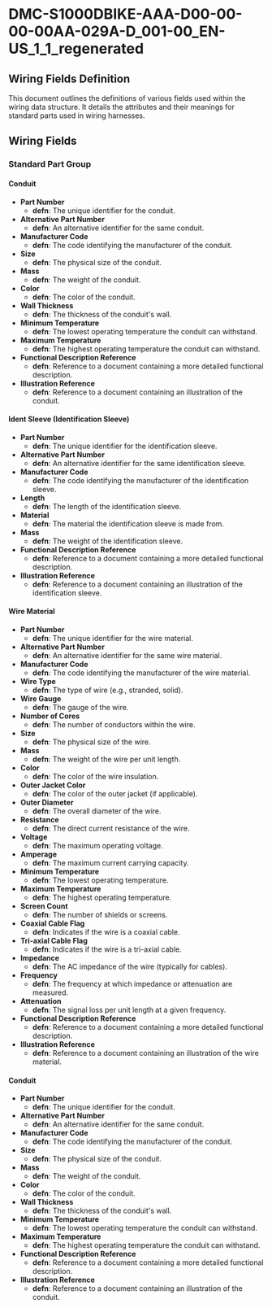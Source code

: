 # DMC-S1000DBIKE-AAA-D00-00-00-00AA-029A-D_001-00_EN-US_1_1_regenerated

## Wiring Fields Definition

This document outlines the definitions of various fields used within the wiring data structure. It details the attributes and their meanings for standard parts used in wiring harnesses.

## Wiring Fields

### Standard Part Group

#### Conduit

*   **Part Number**
    *   **defn**: The unique identifier for the conduit.
*   **Alternative Part Number**
    *   **defn**: An alternative identifier for the same conduit.
*   **Manufacturer Code**
    *   **defn**: The code identifying the manufacturer of the conduit.
*   **Size**
    *   **defn**: The physical size of the conduit.
*   **Mass**
    *   **defn**: The weight of the conduit.
*   **Color**
    *   **defn**: The color of the conduit.
*   **Wall Thickness**
    *   **defn**: The thickness of the conduit's wall.
*   **Minimum Temperature**
    *   **defn**: The lowest operating temperature the conduit can withstand.
*   **Maximum Temperature**
    *   **defn**: The highest operating temperature the conduit can withstand.
*   **Functional Description Reference**
    *   **defn**: Reference to a document containing a more detailed functional description.
*   **Illustration Reference**
    *   **defn**: Reference to a document containing an illustration of the conduit.

#### Ident Sleeve (Identification Sleeve)

*   **Part Number**
    *   **defn**: The unique identifier for the identification sleeve.
*   **Alternative Part Number**
    *   **defn**: An alternative identifier for the same identification sleeve.
*   **Manufacturer Code**
    *   **defn**: The code identifying the manufacturer of the identification sleeve.
*   **Length**
    *   **defn**: The length of the identification sleeve.
*   **Material**
    *   **defn**: The material the identification sleeve is made from.
*   **Mass**
    *   **defn**: The weight of the identification sleeve.
*   **Functional Description Reference**
    *   **defn**: Reference to a document containing a more detailed functional description.
*   **Illustration Reference**
    *   **defn**: Reference to a document containing an illustration of the identification sleeve.

#### Wire Material

*   **Part Number**
    *   **defn**: The unique identifier for the wire material.
*   **Alternative Part Number**
    *   **defn**: An alternative identifier for the same wire material.
*   **Manufacturer Code**
    *   **defn**: The code identifying the manufacturer of the wire material.
*   **Wire Type**
    *   **defn**: The type of wire (e.g., stranded, solid).
*   **Wire Gauge**
    *   **defn**: The gauge of the wire.
*   **Number of Cores**
    *   **defn**: The number of conductors within the wire.
*   **Size**
    *   **defn**: The physical size of the wire.
*   **Mass**
    *   **defn**: The weight of the wire per unit length.
*   **Color**
    *   **defn**: The color of the wire insulation.
*   **Outer Jacket Color**
    *   **defn**: The color of the outer jacket (if applicable).
*   **Outer Diameter**
    *   **defn**: The overall diameter of the wire.
*   **Resistance**
    *   **defn**: The direct current resistance of the wire.
*   **Voltage**
    *   **defn**: The maximum operating voltage.
*   **Amperage**
    *   **defn**: The maximum current carrying capacity.
*   **Minimum Temperature**
    *   **defn**: The lowest operating temperature.
*   **Maximum Temperature**
    *   **defn**: The highest operating temperature.
*   **Screen Count**
    *   **defn**: The number of shields or screens.
*   **Coaxial Cable Flag**
    *   **defn**: Indicates if the wire is a coaxial cable.
*   **Tri-axial Cable Flag**
    *   **defn**: Indicates if the wire is a tri-axial cable.
*   **Impedance**
    *   **defn**: The AC impedance of the wire (typically for cables).
*   **Frequency**
    *   **defn**: The frequency at which impedance or attenuation are measured.
*   **Attenuation**
    *   **defn**: The signal loss per unit length at a given frequency.
*   **Functional Description Reference**
    *   **defn**: Reference to a document containing a more detailed functional description.
*   **Illustration Reference**
    *   **defn**: Reference to a document containing an illustration of the wire material.

#### Conduit

*   **Part Number**
    *   **defn**: The unique identifier for the conduit.
*   **Alternative Part Number**
    *   **defn**: An alternative identifier for the same conduit.
*   **Manufacturer Code**
    *   **defn**: The code identifying the manufacturer of the conduit.
*   **Size**
    *   **defn**: The physical size of the conduit.
*   **Mass**
    *   **defn**: The weight of the conduit.
*   **Color**
    *   **defn**: The color of the conduit.
*   **Wall Thickness**
    *   **defn**: The thickness of the conduit's wall.
*   **Minimum Temperature**
    *   **defn**: The lowest operating temperature the conduit can withstand.
*   **Maximum Temperature**
    *   **defn**: The highest operating temperature the conduit can withstand.
*   **Functional Description Reference**
    *   **defn**: Reference to a document containing a more detailed functional description.
*   **Illustration Reference**
    *   **defn**: Reference to a document containing an illustration of the conduit.